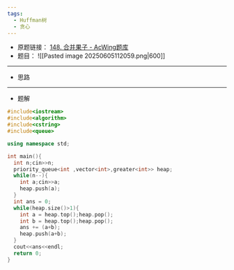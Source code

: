 ```yaml
---
tags:
  - Huffman树
  - 贪心
---
```

- 原题链接： [148. 合并果子 - AcWing题库](https://www.acwing.com/problem/content/150/)
- 题目：
![[Pasted image 20250605112059.png|600]]
---
- 思路

---
- 题解
```cpp
#include<iostream>
#include<algorithm>
#include<cstring>
#include<queue>

using namespace std;

int main(){
  int n;cin>>n;
  priority_queue<int ,vector<int>,greater<int>> heap;
  while(n--){
    int a;cin>>a;
    heap.push(a);
  }
  int ans = 0;
  while(heap.size()>1){
    int a = heap.top();heap.pop();
    int b = heap.top();heap.pop();
    ans += (a+b);
    heap.push(a+b);
  }
  cout<<ans<<endl;
  return 0;
}
```